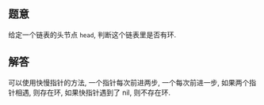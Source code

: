 ## 题意

给定一个链表的头节点 `head`, 判断这个链表里是否有环.

## 解答

可以使用快慢指针的方法, 一个指针每次前进两步, 一个每次前进一步, 如果两个指针相遇, 则存在环, 如果快指针遇到了 nil, 则不存在环.